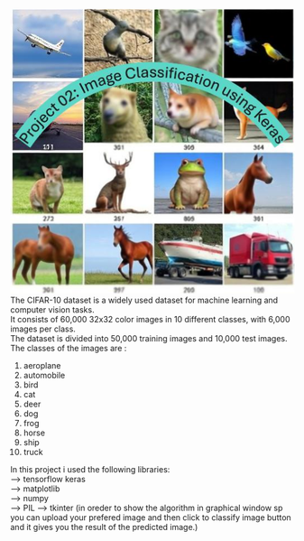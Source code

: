 ![project2](Image.jpg)  
The CIFAR-10 dataset is a widely used dataset for machine learning and computer vision tasks.  
It consists of 60,000 32x32 color images in 10 different classes, with 6,000 images per class.  
The dataset is divided into 50,000 training images and 10,000 test images.  
The classes of the images are :  
1) aeroplane
2) automobile
3) bird
4) cat
5) deer
6) dog
7) frog
8) horse
9) ship
10) truck


In this project i used the following libraries:  
--> tensorflow keras  
--> matplotlib  
--> numpy  
--> PIL 
--> tkinter  (in oreder to show the algorithm in graphical window sp you can upload your prefered image and then click to classify image button and it gives you the result of the predicted image.)  



